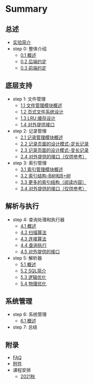 # Summary

## 总述
* [实验简介](README.md)
* step 0: 整体介绍
    * [0.1 概述](chapter-0/intro.md)
    * [0.2 后端约定](chapter-0/backend.md)
    * [0.3 前端约定](chapter-0/frontend.md)

## 底层支持
* step 1: 文件管理
    * [1.1 文件管理模块概述](chapter-1/intro.md)
    * [1.2 页式文件系统设计](chapter-1/page.md)
    * [1.3 LRU 缓存设计](chapter-1/buffer.md)
    * [1.4 对外提供接口](chapter-1/api.md)
* step 2: 记录管理
    * [2.1 记录管理模块概述](chapter-2/intro.md)
    * [2.2 记录页面的设计模式-定长记录](chapter-2/fixed.md)
    * [2.3 记录页面的设计模式-变长记录](chapter-2/variable.md)
    * [2.4 对外提供的接口（仅供参考）](chapter-2/api.md)
* step 3: 索引管理
    * [3.1 索引管理模块概述](chapter-3/intro.md)
    * [3.2 索引结构-B树和B+树](chapter-3/btree.md)
    * [3.3 更多的索引结构（阅读内容）](chapter-3/ds.md)
    * [3.4 对外提供的接口（仅供参考）](chapter-3/api.md)

## 解析与执行
* step 4: 查询处理和执行器
    * [4.1 概述](chapter-4/4-1-overview.md)
    * [4.2 扫描算法](chapter-4/4-2-scan.md)
    * [4.3 连接算法](chapter-4/4-3-join.md)
    * [4.4 查询执行](chapter-4/4-4-execution.md)
    * [4.5 对外提供的接口](chapter-4/4-5-api.md)
* step 5: 解析器
    * [5.1 概述](chapter-5/5_1_intro.md)
    * [5.2 SQL简介](chapter-5/5_2_sql.md)
    * [5.3 逻辑优化](chapter-5/5_3_logic.md)
    * [5.4 物理优化](chapter-5/5_4_physic.md)

## 系统管理
* step 6: 系统管理
    * [6.1 概述](chapter-6/6_1_intro.md)
* step 7: 总结

## 附录
* [FAQ](extra/faq.md)
* [附件](extra/files.md)
* 课程安排
    * [2021秋](extra/timeline/2021F.md)

